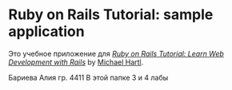 # Ruby on Rails Tutorial: sample application

Это учебное приложение для
[*Ruby on Rails Tutorial:
Learn Web Development with Rails*](http://www.railstutorial.org/)
by [Michael Hartl](http://www.michaelhartl.com/).

Бариева Алия гр. 4411
В этой папке 3 и 4 лабы
